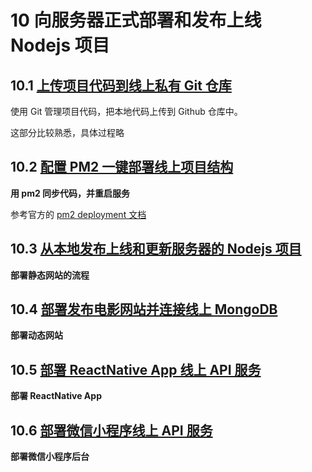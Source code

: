 # 10 向服务器正式部署和发布上线 Nodejs 项目

## 10.1 [上传项目代码到线上私有 Git 仓库](http://coding.imooc.com/lesson/95.html#mid=3160)

使用 Git 管理项目代码，把本地代码上传到 Github 仓库中。

这部分比较熟悉，具体过程略

## 10.2 [配置 PM2 一键部署线上项目结构](http://coding.imooc.com/lesson/95.html#mid=3161)

**用 pm2 同步代码，并重启服务**

参考官方的 [pm2 deployment 文档](http://pm2.keymetrics.io/docs/usage/deployment/)

## 10.3 [从本地发布上线和更新服务器的 Nodejs 项目](http://coding.imooc.com/lesson/95.html#mid=3162)

**部署静态网站的流程**

## 10.4 [部署发布电影网站并连接线上 MongoDB](http://coding.imooc.com/lesson/95.html#mid=3163)

**部署动态网站**

## 10.5 [部署 ReactNative App 线上 API 服务](http://coding.imooc.com/lesson/95.html#mid=3164)

**部署 ReactNative App**

## 10.6 [部署微信小程序线上 API 服务](http://coding.imooc.com/lesson/95.html#mid=3165)

**部署微信小程序后台**
